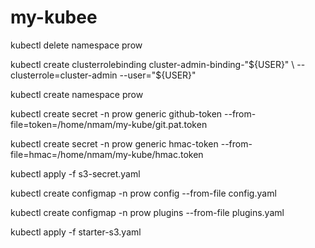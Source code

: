 # my-kubee

kubectl delete namespace prow

kubectl create clusterrolebinding cluster-admin-binding-"${USER}" \
  --clusterrole=cluster-admin --user="${USER}"

kubectl create namespace prow

kubectl create secret -n prow generic github-token --from-file=token=/home/nmam/my-kube/git.pat.token

kubectl create secret -n prow generic hmac-token --from-file=hmac=/home/nmam/my-kube/hmac.token

kubectl apply -f s3-secret.yaml

kubectl create configmap -n prow config --from-file config.yaml

kubectl create configmap -n prow plugins --from-file plugins.yaml

kubectl apply -f starter-s3.yaml

